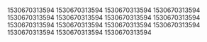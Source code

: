 1530670313594
1530670313594
1530670313594
1530670313594
1530670313594
1530670313594
1530670313594
1530670313594
1530670313594
1530670313594
1530670313594
1530670313594
1530670313594
1530670313594
1530670313594